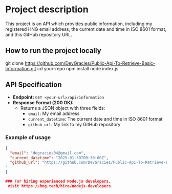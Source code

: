 # Project description

This project is an API which provides public information, including my registered HNG email address, the current date and time in ISO 8601 format, and this GitHub repository URL.

## How to run the project locally

git clone https://github.com/DevGracies/Public-Api-To-Retrieve-Basic-Information.git
cd your-repo
npm install
node index.js

## API Specification

- **Endpoint:** `GET <your-url>/api/information`
- **Response Format (200 OK):**
  - Returns a JSON object with three fields:
    - `email`: My email address
    - `current_datetime`: The current date and time in ISO 8601 format
    - `github_url`: My link to my GitHub repository

### Example of usage

```json
{
  "email": "degracies04@gmail.com",
  "current_datetime": "2025-01-30T09:30:00Z",
  "github_url": "https://github.com/DevGracies/Public-Api-To-Retrieve-Basic-Information.git
"
}

### For hiring experienced Node.js developers,
 visit https://hng.tech/hire/nodejs-developers.
```
